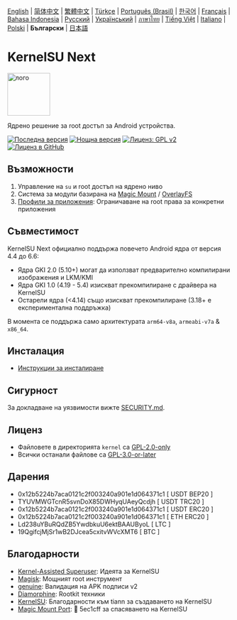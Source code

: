 [English](README.md) | [简体中文](README_CN.md) | [繁體中文](README_TW.md) | [Türkçe](README_TR.md) | [Português (Brasil)](README_PT-BR.md) | [한국어](README_KO.md) | [Français](README_FR.md) | [Bahasa Indonesia](README_ID.md) | [Русский](README_RU.md) | [Український](README_UA.md) | [ภาษาไทย](README_TH.md) | [Tiếng Việt](README_VI.md) | [Italiano](README_IT.md) | [Polski](README_PL.md) | **Български** | [日本語](README_JA.md)

# KernelSU Next

<img src="/assets/kernelsu_next.png" style="width: 96px;" alt="лого">

Ядрено решение за root достъп за Android устройства.

[![Последна версия](https://img.shields.io/github/v/release/KernelSU-Next/KernelSU-Next?label=Версия&logo=github)](https://github.com/KernelSU-Next/KernelSU-Next/releases/latest)
[![Нощна версия](https://img.shields.io/badge/Нощна_версия-сива?logo=hackthebox&logoColor=fff)](https://nightly.link/KernelSU-Next/KernelSU-Next/workflows/build-manager-ci/next/Manager)
[![Лиценз: GPL v2](https://img.shields.io/badge/Лиценз-GPL%20v2-оранжев.svg?logo=gnu)](https://www.gnu.org/licenses/old-licenses/gpl-2.0.en.html)
[![Лиценз в GitHub](https://img.shields.io/github/license/KernelSU-Next/KernelSU-Next?logo=gnu)](/LICENSE)

## Възможности

1. Управление на `su` и root достъп на ядрено ниво
2. Система за модули базирана на [Magic Mount](https://topjohnwu.github.io/Magisk/details.html#magic-mount) / [OverlayFS](https://en.wikipedia.org/wiki/OverlayFS)
3. [Профили за приложения](https://kernelsu.org/guide/app-profile.html): Ограничаване на root права за конкретни приложения

## Съвместимост

KernelSU Next официално поддържа повечето Android ядра от версия 4.4 до 6.6:
- Ядра GKI 2.0 (5.10+) могат да използват предварително компилирани изображения и LKM/KMI
- Ядра GKI 1.0 (4.19 - 5.4) изискват прекомпилиране с драйвера на KernelSU
- Остарели ядра (<4.14) също изискват прекомпилиране (3.18+ е експериментална поддръжка)

В момента се поддържа само архитектурата `arm64-v8a`, `armeabi-v7a` & `x86_64`.

## Инсталация

- [Инструкции за инсталиране](https://ksunext.org/pages/installation.html)

## Сигурност

За докладване на уязвимости вижте [SECURITY.md](/SECURITY.md).

## Лиценз

- Файловете в директорията `kernel` са [GPL-2.0-only](https://www.gnu.org/licenses/old-licenses/gpl-2.0.en.html)
- Всички останали файлове са [GPL-3.0-or-later](https://www.gnu.org/licenses/gpl-3.0.html)

## Дарения

- 0x12b5224b7aca0121c2f003240a901e1d064371c1 [ USDT BEP20 ]
- TYUVMWGTcnR5svnDoX85DWHyqUAeyQcdjh [ USDT TRC20 ]
- 0x12b5224b7aca0121c2f003240a901e1d064371c1 [ USDT ERC20 ]
- 0x12b5224b7aca0121c2f003240a901e1d064371c1 [ ETH ERC20 ]
- Ld238uYBuRQdZB5YwdbkuU6ektBAAUByoL [ LTC ]
- 19QgifcjMjSr1wB2DJcea5cxitvWVcXMT6 [ BTC ]

## Благодарности

- [Kernel-Assisted Superuser](https://git.zx2c4.com/kernel-assisted-superuser/about/): Идеята за KernelSU
- [Magisk](https://github.com/topjohnwu/Magisk): Мощният root инструмент
- [genuine](https://github.com/brevent/genuine/): Валидация на APK подписи v2
- [Diamorphine](https://github.com/m0nad/Diamorphine): Rootkit техники
- [KernelSU](https://github.com/tiann/KernelSU): Благодарности към tiann за създаването на KernelSU
- [Magic Mount Port](https://github.com/5ec1cff/KernelSU/blob/main/userspace/ksud/src/magic_mount.rs): 💜 5ec1cff за спасяването на KernelSU
